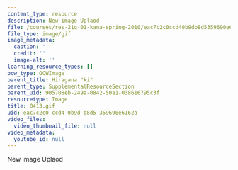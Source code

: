 ```yaml
---
content_type: resource
description: New image Uplaod
file: /courses/res-21g-01-kana-spring-2010/eac7c2c0ccd40b9db8d5359690e6162a_0413.gif
file_type: image/gif
image_metadata:
  caption: ''
  credit: ''
  image-alt: ''
learning_resource_types: []
ocw_type: OCWImage
parent_title: Hiragana "ki"
parent_type: SupplementalResourceSection
parent_uid: 905708eb-249a-0842-50a1-038616795c3f
resourcetype: Image
title: 0413.gif
uid: eac7c2c0-ccd4-0b9d-b8d5-359690e6162a
video_files:
  video_thumbnail_file: null
video_metadata:
  youtube_id: null
---
```

New image Uplaod

